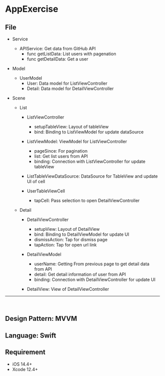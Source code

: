 # AppExercise

## File
* Service
    * APIService: Get data from GitHub API
        * func getListData: List users with pagenation
        * func getDetailData: Get a user 

* Model
    * UserModel
        * User: Data model for ListViewController
        * Detail: Data model for DetailViewController

* Scene
    * List
        * ListViewController
            * setupTableView: Layout of tableView
            * bind: Binding to ListViewModel for update dataSource

        * ListViewModel: ViewModel for ListViewController
            * pageSince: For pagination
            * list: Get list users from API
            * binding: Connection with ListViewController for update tableView

        * ListTableViewDataSource: DataSource for TableView and update UI of cell

        * UserTableViewCell
            * tapCell: Pass selection to open DetailViewController

    * Detail
        * DetailViewController
            * setupView: Layout of DetailView
            * bind: Binding to DetailViewModel for update UI
            * dismissAction: Tap for dismiss page
            * tapAction: Tap for open url link

        * DetailViewModel
            * userName: Getting From previous page to get detail data from API
            * detail: Get detail information of user from API
            * binding: Connection with DetailViewController for update UI

        * DetailView: View of DetailViewController

---
<br/>


## Design Pattern: MVVM

## Language: Swift

## Requirement
* iOS 14.4+
* Xcode 12.4+
